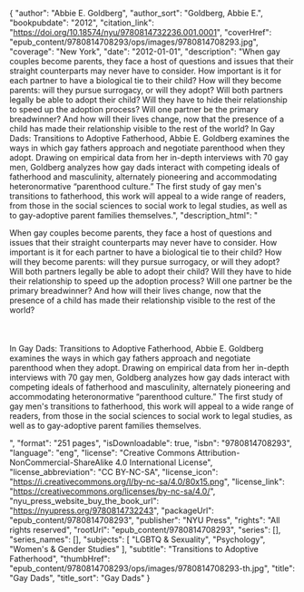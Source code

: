 {
  "author": "Abbie E. Goldberg",
  "author_sort": "Goldberg, Abbie E.",
  "bookpubdate": "2012",
  "citation_link": "https://doi.org/10.18574/nyu/9780814732236.001.0001",
  "coverHref": "epub_content/9780814708293/ops/images/9780814708293.jpg",
  "coverage": "New York",
  "date": "2012-01-01",
  "description": "When gay couples become parents, they face a host of questions and issues that their straight counterparts may never have to consider. How important is it for each partner to have a biological tie to their child? How will they become parents: will they pursue surrogacy, or will they adopt? Will both partners legally be able to adopt their child? Will they have to hide their relationship to speed up the adoption process? Will one partner be the primary breadwinner? And how will their lives change, now that the presence of a child has made their relationship visible to the rest of the world? In Gay Dads: Transitions to Adoptive Fatherhood, Abbie E. Goldberg examines the ways in which gay fathers approach and negotiate parenthood when they adopt. Drawing on empirical data from her in-depth interviews with 70 gay men, Goldberg analyzes how gay dads interact with competing ideals of fatherhood and masculinity, alternately pioneering and accommodating heteronormative &#8220;parenthood culture.&#8221; The first study of gay men's transitions to fatherhood, this work will appeal to a wide range of readers, from those in the social sciences to social work to legal studies, as well as to gay-adoptive parent families themselves.",
  "description_html": "<p>When gay couples become parents, they face a host of questions and issues that their straight counterparts may never have to consider. How important is it for each partner to have a biological tie to their child? How will they become parents: will they pursue surrogacy, or will they adopt? Will both partners legally be able to adopt their child? Will they have to hide their relationship to speed up the adoption process? Will one partner be the primary breadwinner? And how will their lives change, now that the presence of a child has made their relationship visible to the rest of the world? <br><br><br><br>In Gay Dads: Transitions to Adoptive Fatherhood, Abbie E. Goldberg examines the ways in which gay fathers approach and negotiate parenthood when they adopt. Drawing on empirical data from her in-depth interviews with 70 gay men, Goldberg analyzes how gay dads interact with competing ideals of fatherhood and masculinity, alternately pioneering and accommodating heteronormative &#8220;parenthood culture.&#8221; The first study of gay men's transitions to fatherhood, this work will appeal to a wide range of readers, from those in the social sciences to social work to legal studies, as well as to gay-adoptive parent families themselves.</p>",
  "format": "251 pages",
  "isDownloadable": true,
  "isbn": "9780814708293",
  "language": "eng",
  "license": "Creative Commons Attribution-NonCommercial-ShareAlike 4.0 International License",
  "license_abbreviation": "CC BY-NC-SA",
  "license_icon": "https://i.creativecommons.org/l/by-nc-sa/4.0/80x15.png",
  "license_link": "https://creativecommons.org/licenses/by-nc-sa/4.0/",
  "nyu_press_website_buy_the_book_url": "https://nyupress.org/9780814732243",
  "packageUrl": "epub_content/9780814708293",
  "publisher": "NYU Press",
  "rights": "All rights reserved",
  "rootUrl": "epub_content/9780814708293",
  "series": [],
  "series_names": [],
  "subjects": [
    "LGBTQ & Sexuality",
    "Psychology",
    "Women's & Gender Studies"
  ],
  "subtitle": "Transitions to Adoptive Fatherhood",
  "thumbHref": "epub_content/9780814708293/ops/images/9780814708293-th.jpg",
  "title": "Gay Dads",
  "title_sort": "Gay Dads"
}
